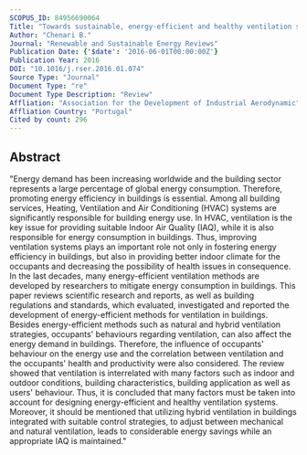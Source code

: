 ```yaml
---
SCOPUS_ID: 84956690064
Title: "Towards sustainable, energy-efficient and healthy ventilation strategies in buildings: A review"
Author: "Chenari B."
Journal: "Renewable and Sustainable Energy Reviews"
Publication Date: {'$date': '2016-06-01T00:00:00Z'}
Publication Year: 2016
DOI: "10.1016/j.rser.2016.01.074"
Source Type: "Journal"
Document Type: "re"
Document Type Description: "Review"
Affliation: "Association for the Development of Industrial Aerodynamic"
Affliation Country: "Portugal"
Cited by count: 296
---
```


## Abstract
"Energy demand has been increasing worldwide and the building sector represents a large percentage of global energy consumption. Therefore, promoting energy efficiency in buildings is essential. Among all building services, Heating, Ventilation and Air Conditioning (HVAC) systems are significantly responsible for building energy use. In HVAC, ventilation is the key issue for providing suitable Indoor Air Quality (IAQ), while it is also responsible for energy consumption in buildings. Thus, improving ventilation systems plays an important role not only in fostering energy efficiency in buildings, but also in providing better indoor climate for the occupants and decreasing the possibility of health issues in consequence. In the last decades, many energy-efficient ventilation methods are developed by researchers to mitigate energy consumption in buildings. This paper reviews scientific research and reports, as well as building regulations and standards, which evaluated, investigated and reported the development of energy-efficient methods for ventilation in buildings. Besides energy-efficient methods such as natural and hybrid ventilation strategies, occupants' behaviours regarding ventilation, can also affect the energy demand in buildings. Therefore, the influence of occupants' behaviour on the energy use and the correlation between ventilation and the occupants' health and productivity were also considered. The review showed that ventilation is interrelated with many factors such as indoor and outdoor conditions, building characteristics, building application as well as users' behaviour. Thus, it is concluded that many factors must be taken into account for designing energy-efficient and healthy ventilation systems. Moreover, it should be mentioned that utilizing hybrid ventilation in buildings integrated with suitable control strategies, to adjust between mechanical and natural ventilation, leads to considerable energy savings while an appropriate IAQ is maintained."
